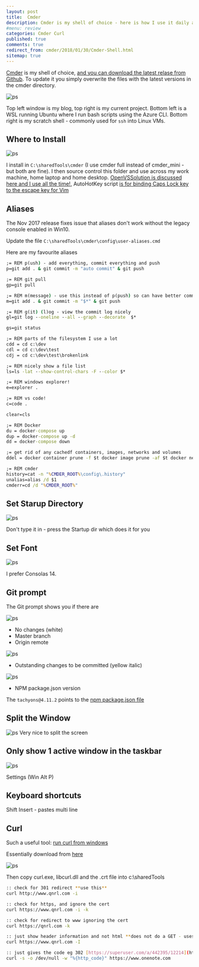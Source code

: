 ```yaml
---
layout: post
title:  Cmder
description: Cmder is my shell of choice - here is how I use it daily and the tweaks I've used over the years
#menu: review
categories: Cmder Curl
published: true 
comments: true
redirect_from: cmder/2018/01/30/Cmder-Shell.html 
sitemap: true
---
```

[Cmder](http://cmder.net/) is my shell of choice, [and you can download the latest relase from Github](https://github.com/cmderdev/cmder/releases). To update it you simply overwrite the files with the latest versions in the cmder directory.

![ps](/assets/2018-01-30/5.jpg)

Top left window is my blog, top right is my current project. Bottom left is a WSL running Ubuntu where I run bash scripts using the Azure CLI. Bottom right is my scratch shell - commonly used for `ssh` into Linux VMs.

## Where to Install

![ps](/assets/2018-01-30/6.jpg)  

I install in `C:\sharedTools\cmder` (I use cmder full instead of cmder_mini - but both are fine). I then source control this folder and use across my work machine, home laptop and home desktop. [OpenVSSolution is discussed here and I use all the time!](/2018/11/14/Open-visual-studio-from-command-line), AutoHotKey script [is for binding Caps Lock key to the escape key for Vim](/2018/04/10/Autohotkey)

## Aliases

The Nov 2017 release fixes issue that aliases don't work without the legacy console enabled in Win10.

Update the file `C:\sharedTools\cmder\config\user-aliases.cmd`

Here are my favourite aliases

```bat
;= REM p(ush) - add everything, commit everything and push
p=git add . & git commit -m "auto commit" & git push

;= REM git pull
gp=git pull

;= REM m(message) - use this instead of p(push) so can have better commit messages
m=git add . & git commit -m "$*" & git push

;= REM g(it) (l)og - view the commit log nicely
gl=git log --oneline --all --graph --decorate  $*

gs=git status

;= REM parts of the filesystem I use a lot
cdd = cd c:\dev
cdl = cd c:\dev\test
cdj = cd c:\dev\test\brokenlink

;= REM nicely show a file list
ls=ls -lat --show-control-chars -F --color $*

;= REM windows explorer!
e=explorer .

;= REM vs code!
c=code .

clear=cls

;= REM Docker
du = docker-compose up
dup = docker-compose up -d
dd = docker-compose down

;= get rid of any cachedf containers, images, networks and volumes
ddel = docker container prune -f $t docker image prune -af $t docker network prune -f $t docker volume prune -f

;= REM cmder
history=cat -n "%CMDER_ROOT%\config\.history"
unalias=alias /d $1
cmderr=cd /d "%CMDER_ROOT%"
```

## Set Starup Directory

![ps](/assets/2018-01-30/startup.png)

Don't type it in - press the Startup dir which does it for you

## Set Font

![ps](/assets/2018-01-30/7.jpg)

I prefer Consolas 14.

## Git prompt

The Git prompt shows you if there are

![ps](/assets/2018-01-30/3.jpg)

- No changes (white)
- Master branch
- Origin remote

![ps](/assets/2018-01-30/2.jpg)

- Outstanding changes to be committed (yellow italic)

![ps](/assets/2018-01-30/1.jpg)  

- NPM package.json version

The `tachyons@4.11.2` points to the [npm package.json file](https://nodejs.org/en/knowledge/getting-started/npm/what-is-the-file-package-json/)

## Split the Window

![ps](/assets/2018-01-30/split.png)
Very nice to split the screen

## Only show 1 active window in the taskbar

![ps](/assets/2018-01-30/active.png)

Settings (Win Alt P)

## Keyboard shortcuts

Shift Insert - pastes multi line

## Curl

Such a useful tool: 
[run curl from windows](https://superuser.com/questions/134685/run-curl-commands-from-windows-console)  

Essentially download from [here](https://curl.haxx.se/download.html#Win32)

![ps](/assets/2018-04-23/curl.png)  

Then copy curl.exe, libcurl.dll and the .crt file into c:\sharedTools

```bash
:: check for 301 redirect **use this**
curl http://www.qnrl.com -i

:: check for https, and ignore the cert
curl https://www.qnrl.com -i -k

:: check for redirect to www ignoring the cert
curl https://qnrl.com -k

:: just show header information and not html **does not do a GET - uses HEAD**
curl https://www.qnrl.com -I

:: just gives the code eg 302 [https://superuser.com/a/442395/12214](https://superuser.com/a/442395/12214)
curl -s -o /dev/null -w "%{http_code}" https://www.onenote.com
```
